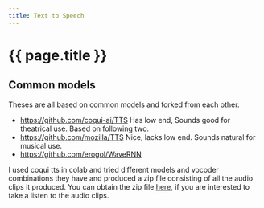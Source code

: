 ```yaml
---
title: Text to Speech
---
```


# {{ page.title }}


## Common models

Theses are all based on common models and forked from each other.
* <https://github.com/coqui-ai/TTS>  Has low end, Sounds good for theatrical use. Based on following two.
* <https://github.com/mozilla/TTS>    Nice, lacks low end. Sounds natural for musical use. 
* <https://github.com/erogol/WaveRNN> 

I used coqui tts in colab and tried different models and vocoder combinations they have and produced
a zip file consisting of all the audio clips it produced. You can obtain the zip file
[here](../files/tts_gen.zip), if you are interested to take a listen to the audio clips.
